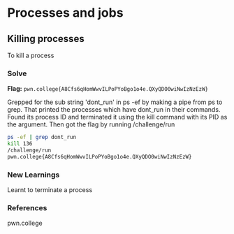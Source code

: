 # Processes and jobs

## Killing processes
To kill a process

### Solve
**Flag:** `pwn.college{A8Cfs6qHomWwvILPoPYoBgo1o4e.QXyQDO0wiNwIzNzEzW}`

Grepped for the sub string 'dont_run' in ps -ef by making a pipe from ps to grep. That printed the processes which have dont_run in their commands. Found its process ID and terminated it using the kill command with its PID as the argument. Then got the flag by  running /challenge/run 

```bash
ps -ef | grep dont_run
kill 136
/challenge/run
pwn.college{A8Cfs6qHomWwvILPoPYoBgo1o4e.QXyQDO0wiNwIzNzEzW}
```

### New Learnings
Learnt to terminate a process

### References 
pwn.college
